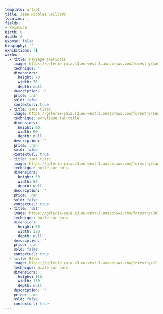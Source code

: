 ```yaml
---
template: artist
title: Jean Nicolas Gaillard
location: .
fields:
- Peinture
birth: 0
death: 0
expose: false
biography: ''
exhibitions: []
works:
  - title: Paysage américain
    image: https://galerie-gaia.s3.eu-west-3.amazonaws.com/forestry/paysage-americain.jpg
    technique: ''
    dimensions:
      height: 70
      width: 70
      depth: null
    description: ''
    price: .nan
    sold: false
    contextual: true
  - title: sans titre
    image: https://galerie-gaia.s3.eu-west-3.amazonaws.com/forestry/sans-titre.jpg
    technique: acrylique sur toile
    dimensions:
      height: 60
      width: 60
      depth: null
    description: ''
    price: .nan
    sold: false
    contextual: true
  - title: sans titre
    image: https://galerie-gaia.s3.eu-west-3.amazonaws.com/forestry/sans-titre.jpg
    technique: huile sur bois
    dimensions:
      height: 50
      width: 50
      depth: null
    description: ''
    price: .nan
    sold: false
    contextual: true
  - title: '381'
    image: https://galerie-gaia.s3.eu-west-3.amazonaws.com/forestry/381.jpg
    technique: huile sur bois
    dimensions:
      height: 90
      width: 120
      depth: null
    description: ''
    price: .nan
    sold: false
    contextual: true
  - title: Elles
    image: https://galerie-gaia.s3.eu-west-3.amazonaws.com/forestry/elles.jpg
    technique: mixte sur bois
    dimensions:
      height: 130
      width: 130
      depth: null
    description: ''
    price: .nan
    sold: false
    contextual: true
---
```



